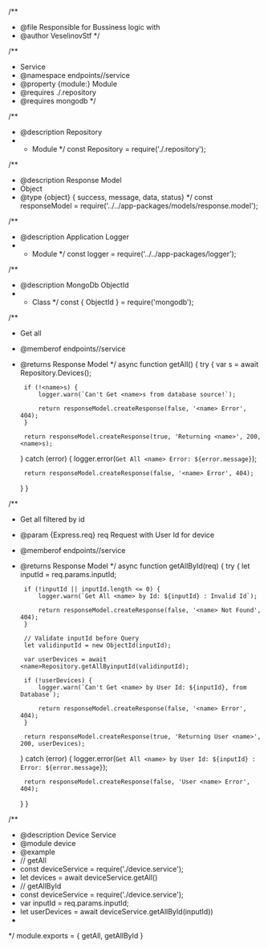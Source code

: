 /**
 * @file Responsible for Bussiness logic with 
 * @author VeselinovStf 
 */

/** 
 *  Service
 * @namespace endpoints/<name>/service
 * @property {module:<name>} Module 
 * @requires ./<name>.repository
 * @requires mongodb
 */

/**
 * @description <name> Repository
 * - Module
 */
const <name>Repository = require('./<name>.repository');

/**
 * @description Response Model
 * Object
 * @type {object} {  success, message, data, status}
 */
const responseModel = require('../../app-packages/models/response.model');

/**
 * @description Application Logger
 * - Module
 */
const logger = require('../../app-packages/logger');

/**
 * @description MongoDb ObjectId
 * - Class
 */
const { ObjectId } = require('mongodb');

/**
 * Get all
 * @memberof endpoints/<name>/service
 * @returns Response Model
 */
async function getAll() {
    try {
        var <name>s = await <name>Repository.<name>Devices();

        if (!<name>s) {
            logger.warn(`Can't Get <name>s from database source!`);

            return responseModel.createResponse(false, '<name> Error', 404);
        }

        return responseModel.createResponse(true, 'Returning <name>', 200, <name>s);
    } catch (error) {
        logger.error(`Get All <name> Error: ${error.message}`);

        return responseModel.createResponse(false, '<name> Error', 404);
    }
}

/**
 * Get all filtered by id
 * @param {Express.req} req Request with User Id for device
 * @memberof endpoints/<name>/service
 * @returns Response Model
 */
async function getAllById(req) {
    try {
        let inputId = req.params.inputId;

        if (!inputId || inputId.length <= 0) {
            logger.warn(`Get All <name> by Id: ${inputId} : Invalid Id`);

            return responseModel.createResponse(false, '<name> Not Found', 404);
        }

        // Validate inputId before Query
        let validinputId = new ObjectId(inputId);

        var userDevices = await <name>Repository.getAllByinputId(validinputId);

        if (!userDevices) {
            logger.warn(`Can't Get <name> by User Id: ${inputId}, from Database`);

            return responseModel.createResponse(false, '<name> Error', 404);
        }

        return responseModel.createResponse(true, 'Returning User <name>', 200, userDevices);
    } catch (error) {
        logger.error(`Get All <name> by User Id: ${inputId} : Error: ${error.message}`);

        return responseModel.createResponse(false, 'User <name> Error', 404);
    }
}

/**
 * @description Device Service
 * @module device
 * @example
 * // getAll
 * const deviceService = require('./device.service');
 * let devices = await deviceService.getAll()
 * // getAllById
 * const deviceService = require('./device.service');
 * var inputId = req.params.inputId;
 * let userDevices = await deviceService.getAllById(inputId))
 * 
 */
module.exports = { getAll, getAllById }